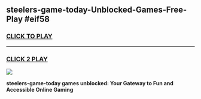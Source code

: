 
## steelers-game-today-Unblocked-Games-Free-Play #eif58
<h3>
<a href="https://us.freeplayer.one?title=steelers-game-today&ref=9M">CLICK TO PLAY</a></h3>
<hr>

<h3>
<a href="https://us.freeplayer.one?title=steelers-game-today&ref=9M">CLICK 2 PLAY</a>
  
</h3>

<a href="https://us.freeplayer.one?title=steelers-game-today&ref=9M"><img src="https://clearcache.store/games.png"></a>


**steelers-game-today games unblocked: Your Gateway to Fun and Accessible Online Gaming**
